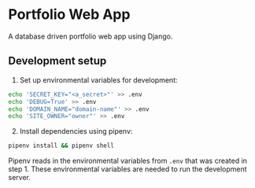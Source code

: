 # Portfolio Web App

A database driven portfolio web app using Django.

## Development setup

1. Set up environmental variables for development:

```bash
echo 'SECRET_KEY="<a_secret>"' >> .env
echo 'DEBUG=True' >> .env
echo 'DOMAIN_NAME="domain-name"' >> .env
echo 'SITE_OWNER="owner"' >> .env
```

2. Install dependencies using pipenv:

```bash
pipenv install && pipenv shell
```

Pipenv reads in the environmental variables from `.env` that was created in step 1.
These environmental variables are needed to run the development server.
